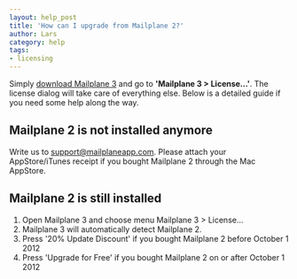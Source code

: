 ```yaml
---
layout: help_post
title: 'How can I upgrade from Mailplane 2?'
author: Lars
category: help
tags:
- licensing
---
```


Simply [download Mailplane 3](http://update.mailplaneapp.com/mailplane_3.php) and go to **'Mailplane 3 > License...'**. The license dialog will take care of everything else. Below is a detailed guide if you need some help along the way.


## Mailplane 2 is not installed anymore

Write us to <a href="mailto:support@mailplaneapp.com">support@mailplaneapp.com</a>. Please attach your AppStore/iTunes receipt if you bought Mailplane 2 through the Mac AppStore.


## Mailplane 2 is still installed

1. Open Mailplane 3 and choose menu Mailplane 3 > License...
2. Mailplane 3 will automatically detect Mailplane 2.
3. Press '20% Update Discount' if you bought Mailplane 2 before October 1 2012
4. Press 'Upgrade for Free' if you bought Mailplane 2 on or after October 1 2012
